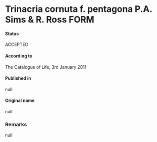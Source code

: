 Trinacria cornuta f. pentagona P.A. Sims & R. Ross FORM
=======

#### Status
ACCEPTED

#### According to
The Catalogue of Life, 3rd January 2011

#### Published in
null

#### Original name
null

### Remarks
null